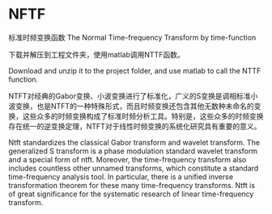 # NFTF
标准时频变换函数
The Normal Time-frequency Transform by time-function

下载并解压到工程文件夹，使用matlab调用NTTF函数。

Download and unzip it to the project folder, and use matlab to call the NTTF function.

NTFT对经典的Gabor变换、小波变换进行了标准化，广义的S变换是调相标准小波变换，也是NTFT的一种特殊形式，而且时频变换还包含其他无数种未命名的变换，这些众多的时频变换构成了标准时频分析工具。特别是，这些众多的时频变换存在统一的逆变换定理，NTFT对于线性时频变换的系统化研究具有重要的意义。

Ntft standardizes the classical Gabor transform and wavelet transform. The generalized S transform is a phase modulation standard wavelet transform and a special form of ntft. Moreover, the time-frequency transform also includes countless other unnamed transforms, which constitute a standard time-frequency analysis tool. In particular, there is a unified inverse transformation theorem for these many time-frequency transforms. Ntft is of great significance for the systematic research of linear time-frequency transform.

